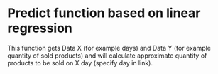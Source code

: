 # Predict function based on linear regression

This function gets Data X (for example days) and Data Y (for example quantity of sold products) and will calculate approximate quantity of products to be sold on X day (specify day in link).
